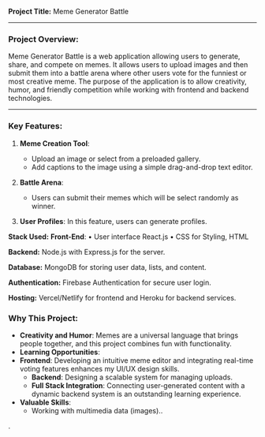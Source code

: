 **Project Title:**  Meme Generator Battle

---

### Project Overview:
Meme Generator Battle is a web application allowing users to generate, share, and compete on memes. It allows users to upload images and then submit them into a battle arena where other users vote for the funniest or most creative meme. The purpose of the application is to allow creativity, humor, and friendly competition while working with frontend and backend technologies.

---

### **Key Features:**
1. **Meme Creation Tool**:  
   - Upload an image or select from a preloaded gallery.  
   - Add captions to the image using a simple drag-and-drop text editor.  
  

2. **Battle Arena**:  
   - Users can submit their memes which will be select randomly as winner.

3.  **User Profiles**:
    In this feature, users can generate profiles.

**Stack Used:**
**Front-End**: • User interface React.js • CSS for Styling, HTML

**Backend:** Node.js with Express.js for the server.

**Database:** MongoDB for storing user data, lists, and content.

**Authentication:** Firebase Authentication for secure user login.

**Hosting:** Vercel/Netlify for frontend and Heroku for backend services.
### **Why This Project:**  
- **Creativity and Humor**: Memes are a universal language that brings people together, and this project combines fun with functionality.  
- **Learning Opportunities**:
- **Frontend**: Developing an intuitive meme editor and integrating real-time voting features enhances my UI/UX design skills.  
  - **Backend**: Designing a scalable system for managing uploads. 
  - **Full Stack Integration**: Connecting user-generated content with a dynamic backend system is an outstanding
   learning experience.  
- **Valuable Skills**:  
  - Working with multimedia data (images)..

.
